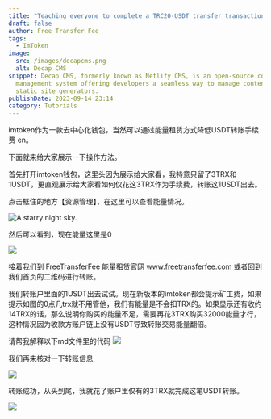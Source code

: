 ```yaml
---
title: "Teaching everyone to complete a TRC20-USDT transfer transaction on ImToken with just 4 TRX as the transaction fee"
draft: false
author: Free Transfer Fee
tags:
  - ImToken
image:
  src: /images/decapcms.png
  alt: Decap CMS
snippet: Decap CMS, formerly known as Netlify CMS, is an open-source content
  management system offering developers a seamless way to manage content for
  static site generators.
publishDate: 2023-09-14 23:14
category: Tutorials
---
```


imtoken作为一款去中心化钱包，当然可以通过能量租赁方式降低USDT转账手续费 en。

下面就来给大家展示一下操作方法。

首先打开imtoken钱包，这里头因为展示给大家看，我特意只留了3TRX和1USDT，更直观展示给大家看如何仅花这3TRX作为手续费，转账这1USDT出去。

点击框住的地方【资源管理】，在这里可以查看能量情况。

![A starry night sky.](/images/202306291688050518168444.png)

然后可以看到，现在能量这里是0

![](/images/202306291688050553599328.png)

接着我们到 FreeTransferFee 能量租赁官网 www.freetransferfee.com 或者回到我们首页的二维码进行转账。

我们转账户里面的1USDT出去试试。现在新版本的imtoken都会提示矿工费，如果提示如图的0点几trx就不用管他，我们有能量是不会扣TRX的。如果显示还有收约14TRX的话，那么说明你购买的能量不足，需要再花3TRX购买32000能量才行，这种情况因为收款方账户链上没有USDT导致转账交易能量翻倍。

请帮我解释以下md文件里的代码
![](/images/202306291688050834367140.png)

我们再来核对一下转账信息

![](/images/202306291688051245331593.png)

转账成功，从头到尾，我就花了账户里仅有的3TRX就完成这笔USDT转账。

![](/images/202306291688051294609194.png)





